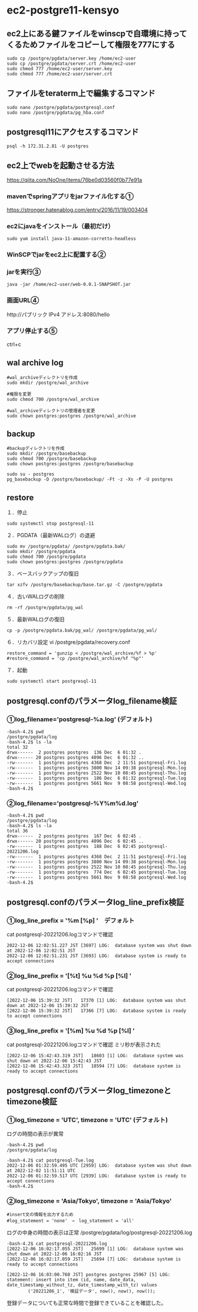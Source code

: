 # ec2-postgre11-kensyo

## ec2上にある鍵ファイルをwinscpで自環境に持ってくるためファイルをコピーして権限を777にする
~~~
sudo cp /postgre/pgdata/server.key /home/ec2-user
sudo cp /postgre/pgdata/server.crt /home/ec2-user
sudo chmod 777 /home/ec2-user/server.key
sudo chmod 777 /home/ec2-user/server.crt
~~~
## ファイルをteraterm上で編集するコマンド
~~~
sudo nano /postgre/pgdata/postgresql.conf
sudo nano /postgre/pgdata/pg_hba.conf
~~~
## postgresql11にアクセスするコマンド
~~~
psql -h 172.31.2.81 -U postgres
~~~
## ec2上でwebを起動させる方法
https://qiita.com/NoOne/items/76be0d03560f0b77e91a
### mavenでspringアプリをjarファイル化する①
https://stronger.hatenablog.com/entry/2016/11/19/003404
### ec2にjavaをインストール（最初だけ）
~~~
sudo yum install java-11-amazon-corretto-headless
~~~
### WinSCPでjarをec2上に配置する②
### jarを実行③
~~~
java -jar /home/ec2-user/web-0.0.1-SNAPSHOT.jar
~~~

### 画面URL④
http://パブリック IPv4 アドレス:8080/hello
### アプリ停止する⑤
ctrl+c

## wal archive log
~~~
#wal_archiveディレクトリを作成
sudo mkdir /postgre/wal_archive

#権限を変更
sudo chmod 700 /postgre/wal_archive

#wal_archiveディレクトリの管理者を変更
sudo chown postgres:postgres /postgre/wal_archive
~~~

## backup
~~~
#backupディレクトリを作成
sudo mkdir /postgre/basebackup
sudo chmod 700 /postgre/basebackup
sudo chown postgres:postgres /postgre/basebackup

sudo su - postgres
pg_basebackup -D /postgre/basebackup/ -Ft -z -Xs -P -U postgres
~~~

## restore
１．停止
~~~
sudo systemctl stop postgresql-11
~~~
２．PGDATA（最新WALログ）の退避
~~~
sudo mv /postgre/pgdata/ /postgre/pgdata.bak/
sudo mkdir /postgre/pgdata
sudo chmod 700 /postgre/pgdata
sudo chown postgres:postgres /postgre/pgdata
~~~
３．ベースバックアップの復旧
~~~
tar xzfv /postgre/basebackup/base.tar.gz -C /postgre/pgdata
~~~
４．古いWALログの削除
~~~
rm -rf /postgre/pgdata/pg_wal
~~~
５．最新WALログの復旧
~~~
cp -p /postgre/pgdata.bak/pg_wal/ /postgre/pgdata/pg_wal/
~~~
６．リカバリ設定 vi /postgre/pgdata/recovery.conf
~~~
restore_command = 'gunzip < /postgre/wal_archive/%f > %p'
#restore_command = 'cp /postgre/wal_archive/%f "%p"'
~~~
７．起動
~~~
sudo systemctl start postgresql-11

~~~

## postgresql.confのパラメータlog_filename検証
### ①log_filename='postgresql-%a.log' (デフォルト)
~~~
-bash-4.2$ pwd
/postgre/pgdata/log
-bash-4.2$ ls -la
total 32
drwx------  2 postgres postgres  136 Dec  6 01:32 .
drwx------ 20 postgres postgres 4096 Dec  6 01:32 ..
-rw-------  1 postgres postgres 4368 Dec  2 11:51 postgresql-Fri.log
-rw-------  1 postgres postgres 3800 Nov 14 09:38 postgresql-Mon.log
-rw-------  1 postgres postgres 2522 Nov 10 08:45 postgresql-Thu.log
-rw-------  1 postgres postgres  186 Dec  6 01:32 postgresql-Tue.log
-rw-------  1 postgres postgres 5661 Nov  9 08:58 postgresql-Wed.log
-bash-4.2$
~~~

### ②log_filename='postgresql-%Y%m%d.log'
~~~
-bash-4.2$ pwd
/postgre/pgdata/log
-bash-4.2$ ls -la
total 36
drwx------  2 postgres postgres  167 Dec  6 02:45 .
drwx------ 20 postgres postgres 4096 Dec  6 02:45 ..
-rw-------  1 postgres postgres  188 Dec  6 02:45 postgresql-20221206.log 
-rw-------  1 postgres postgres 4368 Dec  2 11:51 postgresql-Fri.log
-rw-------  1 postgres postgres 3800 Nov 14 09:38 postgresql-Mon.log
-rw-------  1 postgres postgres 2522 Nov 10 08:45 postgresql-Thu.log
-rw-------  1 postgres postgres  774 Dec  6 02:45 postgresql-Tue.log
-rw-------  1 postgres postgres 5661 Nov  9 08:58 postgresql-Wed.log
-bash-4.2$
~~~

## postgresql.confのパラメータlog_line_prefix検証
### ①log_line_prefix = '%m [%p] '　デフォルト
cat postgresql-20221206.logコマンドで確認
~~~
2022-12-06 12:02:51.227 JST [3697] LOG:  database system was shut down at 2022-12-06 12:02:51 JST
2022-12-06 12:02:51.231 JST [3693] LOG:  database system is ready to accept connections
~~~
### ②log_line_prefix = '[%t] %u %d %p [%l] '
cat postgresql-20221206.logコマンドで確認
~~~
[2022-12-06 15:39:32 JST]   17370 [1] LOG:  database system was shut down at 2022-12-06 15:39:32 JST
[2022-12-06 15:39:32 JST]   17366 [7] LOG:  database system is ready to accept connections
~~~
### ③log_line_prefix = '[%m] %u %d %p [%l] '
cat postgresql-20221206.logコマンドで確認
ミリ秒が表示された
~~~
[2022-12-06 15:42:43.319 JST]   18603 [1] LOG:  database system was shut down at 2022-12-06 15:42:43 JST
[2022-12-06 15:42:43.323 JST]   18594 [7] LOG:  database system is ready to accept connections
~~~

## postgresql.confのパラメータlog_timezoneとtimezone検証
### ①log_timezone = 'UTC', timezone = 'UTC' (デフォルト)
ログの時間の表示が異常
~~~
-bash-4.2$ pwd
/postgre/pgdata/log

-bash-4.2$ cat postgresql-Tue.log
2022-12-06 01:32:59.495 UTC [2959] LOG:  database system was shut down at 2022-12-02 11:51:11 UTC
2022-12-06 01:32:59.517 UTC [2939] LOG:  database system is ready to accept connections
-bash-4.2$
~~~


### ②log_timezone = 'Asia/Tokyo', timezone = 'Asia/Tokyo' 
~~~
#insert文の情報を出力するため
#log_statement = 'none'　→　log_statement = 'all'
~~~

ログの中身の時間の表示は正常
/postgre/pgdata/log/postgresql-20221206.log
~~~
-bash-4.2$ cat postgresql-20221206.log
[2022-12-06 16:02:17.055 JST]   25699 [1] LOG:  database system was shut down at 2022-12-06 16:02:16 JST
[2022-12-06 16:02:17.059 JST]   25694 [7] LOG:  database system is ready to accept connections

[2022-12-06 16:03:00.760 JST] postgres postgres 25967 [5] LOG:  statement: insert into item (id, name, date_data, date_timestamp_without_tz, date_timestamp_with_tz) values
        ('20221206_1', '検証データ', now(), now(), now());

~~~
登録データについても正常な時間で登録できていることを確認した。



